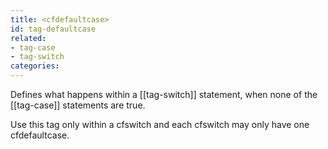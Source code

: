 ```yaml
---
title: <cfdefaultcase>
id: tag-defaultcase
related:
- tag-case
- tag-switch
categories:
---
```


Defines what happens within a [[tag-switch]] statement, when none of the [[tag-case]] statements are true. 

Use this tag only within a cfswitch and each cfswitch may only have one cfdefaultcase.
